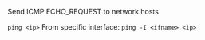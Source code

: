 Send ICMP ECHO_REQUEST to network hosts

`ping <ip>`
From specific interface: `ping -I <ifname> <ip>`
